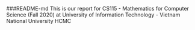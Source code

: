 ###README-md
This is our report for CS115 - Mathematics for Computer Science (Fall 2020) at University of Information Technology - Vietnam National University HCMC
